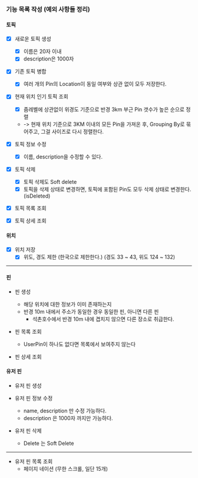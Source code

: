 ### 기능 목록 작성 (예외 사항들 정리)

#### 토픽

- [x] 새로운 토픽 생성
    - [x] 이름은 20자 이내
    - [x] description은 1000자
- [x] 기존 토픽 병합
    - [x] 여러 개의 Pin의 Location이 동일 여부와 상관 없이 모두 저장한다.
- [x] 현재 위치 인기 토픽 조회
    - [x] 줌레벨에 상관없이 위경도 기준으로 반경 3km 부근 Pin 갯수가 높은 순으로 정렬
    - -> 현재 위치 기준으로 3KM 이내의 모든 Pin을 가져온 후, Grouping By로 묶어주고, 그걸 사이즈로 다시 정렬한다.


- [x] 토픽 정보 수정
    - [x] 이름, description을 수정할 수 있다.
- [x] 토픽 삭제
    - [x] 토픽 삭제도 Soft delete
    - [x] 토픽을 삭제 상태로 변경하면, 토픽에 포함된 Pin도 모두 삭제 상태로 변경한다. (isDeleted)
- [x] 토픽 목록 조회
- [x] 토픽 상세 조회

#### 위치

- [x] 위치 저장
    - [x] 위도, 경도 제한 (한국으로 제한한다.) (경도 33 ~ 43, 위도 124 ~ 132)

--------

#### 핀

- 핀 생성
    - 해당 위치에 대한 정보가 이미 존재하는지
    - 반경 10m 내에서 주소가 동일한 경우 동일한 핀, 아니면 다른 핀
        - 석촌호수에서 반경 10m 내에 겹치지 않으면 다른 장소로 취급한다.

- 핀 목록 조회
    - UserPin이 하나도 없다면 목록에서 보여주지 않는다

- 핀 상세 조회

#### 유저 핀

- 유저 핀 생성

- 유저 핀 정보 수정
    - name, description 만 수정 가능하다.
    - description 은 1000자 까지만 가능하다.

- 유저 핀 삭제
    - Delete 는 Soft Delete

---

- 유저 핀 목록 조회
    - 페이지 네이션 (무한 스크롤, 일단 15개)


